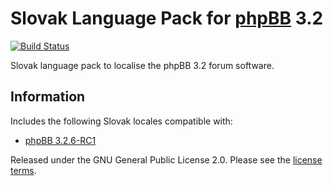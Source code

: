 # Slovak Language Pack for [phpBB](https://www.phpbb.com/) 3.2
[![Build Status](https://travis-ci.org/phpbbsk/phpbb.svg?branch=3.2.x)](https://travis-ci.org/phpbbsk/phpbb)

Slovak language pack to localise the phpBB 3.2 forum software.

## Information

Includes the following Slovak locales compatible with:

- [phpBB 3.2.6-RC1](https://github.com/phpbb/phpbb/tree/3.2.x)

Released under the GNU General Public License 2.0. Please see the [license terms](language/sk/LICENSE).
